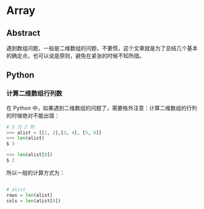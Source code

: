 # Array

## Abstract

遇到数组问题，一般是二维数组的问题，不要慌，这个文章就是为了总结几个基本的确定点，也可以说是原则，避免在紧张的时候不知所措。

## Python

### 计算二维数组行列数

在 Python 中，如果遇到二维数组的问题了，需要格外注意：计算二维数组的行列的时候绝对不能出错：

```py
# 3 行 2 列
>>> alist = [[1, 2],[3, 4], [5, 6]]
>>> len(alist)
$ 3

>>> len(alist[0])
$ 2
```

所以一般的计算方式为：

```py

# alist
rows = len(alist)
cols = len(alist[0])
```

